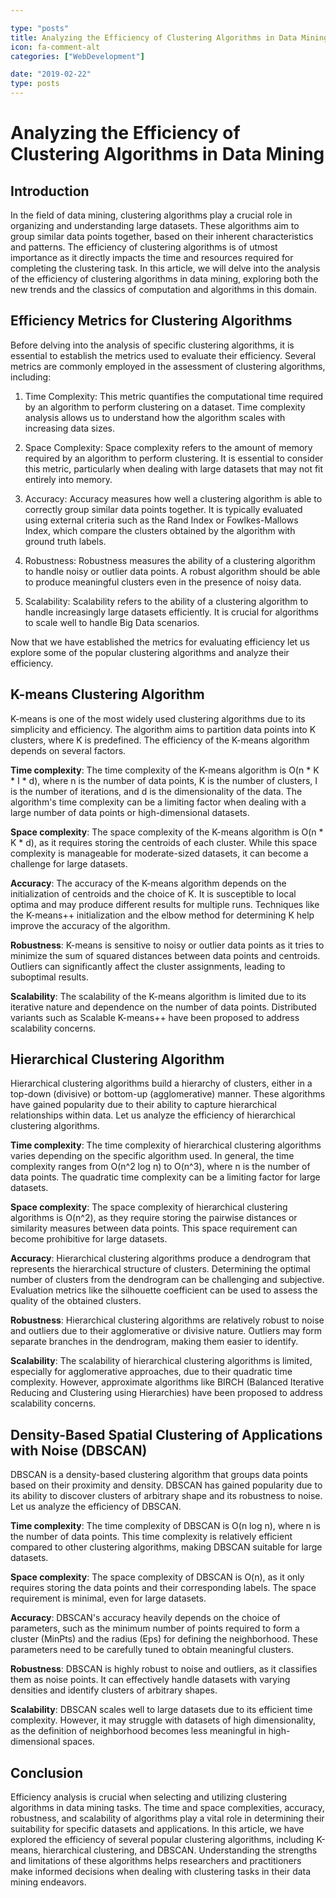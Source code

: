 ```yaml
---

type: "posts"
title: Analyzing the Efficiency of Clustering Algorithms in Data Mining
icon: fa-comment-alt
categories: ["WebDevelopment"]

date: "2019-02-22"
type: posts
---
```





# Analyzing the Efficiency of Clustering Algorithms in Data Mining

## Introduction

In the field of data mining, clustering algorithms play a crucial role in organizing and understanding large datasets. These algorithms aim to group similar data points together, based on their inherent characteristics and patterns. The efficiency of clustering algorithms is of utmost importance as it directly impacts the time and resources required for completing the clustering task. In this article, we will delve into the analysis of the efficiency of clustering algorithms in data mining, exploring both the new trends and the classics of computation and algorithms in this domain.

## Efficiency Metrics for Clustering Algorithms

Before delving into the analysis of specific clustering algorithms, it is essential to establish the metrics used to evaluate their efficiency. Several metrics are commonly employed in the assessment of clustering algorithms, including:

1. Time Complexity: This metric quantifies the computational time required by an algorithm to perform clustering on a dataset. Time complexity analysis allows us to understand how the algorithm scales with increasing data sizes.

2. Space Complexity: Space complexity refers to the amount of memory required by an algorithm to perform clustering. It is essential to consider this metric, particularly when dealing with large datasets that may not fit entirely into memory.

3. Accuracy: Accuracy measures how well a clustering algorithm is able to correctly group similar data points together. It is typically evaluated using external criteria such as the Rand Index or Fowlkes-Mallows Index, which compare the clusters obtained by the algorithm with ground truth labels.

4. Robustness: Robustness measures the ability of a clustering algorithm to handle noisy or outlier data points. A robust algorithm should be able to produce meaningful clusters even in the presence of noisy data.

5. Scalability: Scalability refers to the ability of a clustering algorithm to handle increasingly large datasets efficiently. It is crucial for algorithms to scale well to handle Big Data scenarios.

Now that we have established the metrics for evaluating efficiency let us explore some of the popular clustering algorithms and analyze their efficiency.

## K-means Clustering Algorithm

K-means is one of the most widely used clustering algorithms due to its simplicity and efficiency. The algorithm aims to partition data points into K clusters, where K is predefined. The efficiency of the K-means algorithm depends on several factors.

**Time complexity**: The time complexity of the K-means algorithm is O(n * K * I * d), where n is the number of data points, K is the number of clusters, I is the number of iterations, and d is the dimensionality of the data. The algorithm's time complexity can be a limiting factor when dealing with a large number of data points or high-dimensional datasets.

**Space complexity**: The space complexity of the K-means algorithm is O(n * K * d), as it requires storing the centroids of each cluster. While this space complexity is manageable for moderate-sized datasets, it can become a challenge for large datasets.

**Accuracy**: The accuracy of the K-means algorithm depends on the initialization of centroids and the choice of K. It is susceptible to local optima and may produce different results for multiple runs. Techniques like the K-means++ initialization and the elbow method for determining K help improve the accuracy of the algorithm.

**Robustness**: K-means is sensitive to noisy or outlier data points as it tries to minimize the sum of squared distances between data points and centroids. Outliers can significantly affect the cluster assignments, leading to suboptimal results.

**Scalability**: The scalability of the K-means algorithm is limited due to its iterative nature and dependence on the number of data points. Distributed variants such as Scalable K-means++ have been proposed to address scalability concerns.

## Hierarchical Clustering Algorithm

Hierarchical clustering algorithms build a hierarchy of clusters, either in a top-down (divisive) or bottom-up (agglomerative) manner. These algorithms have gained popularity due to their ability to capture hierarchical relationships within data. Let us analyze the efficiency of hierarchical clustering algorithms.

**Time complexity**: The time complexity of hierarchical clustering algorithms varies depending on the specific algorithm used. In general, the time complexity ranges from O(n^2 log n) to O(n^3), where n is the number of data points. The quadratic time complexity can be a limiting factor for large datasets.

**Space complexity**: The space complexity of hierarchical clustering algorithms is O(n^2), as they require storing the pairwise distances or similarity measures between data points. This space requirement can become prohibitive for large datasets.

**Accuracy**: Hierarchical clustering algorithms produce a dendrogram that represents the hierarchical structure of clusters. Determining the optimal number of clusters from the dendrogram can be challenging and subjective. Evaluation metrics like the silhouette coefficient can be used to assess the quality of the obtained clusters.

**Robustness**: Hierarchical clustering algorithms are relatively robust to noise and outliers due to their agglomerative or divisive nature. Outliers may form separate branches in the dendrogram, making them easier to identify.

**Scalability**: The scalability of hierarchical clustering algorithms is limited, especially for agglomerative approaches, due to their quadratic time complexity. However, approximate algorithms like BIRCH (Balanced Iterative Reducing and Clustering using Hierarchies) have been proposed to address scalability concerns.

## Density-Based Spatial Clustering of Applications with Noise (DBSCAN)

DBSCAN is a density-based clustering algorithm that groups data points based on their proximity and density. DBSCAN has gained popularity due to its ability to discover clusters of arbitrary shape and its robustness to noise. Let us analyze the efficiency of DBSCAN.

**Time complexity**: The time complexity of DBSCAN is O(n log n), where n is the number of data points. This time complexity is relatively efficient compared to other clustering algorithms, making DBSCAN suitable for large datasets.

**Space complexity**: The space complexity of DBSCAN is O(n), as it only requires storing the data points and their corresponding labels. The space requirement is minimal, even for large datasets.

**Accuracy**: DBSCAN's accuracy heavily depends on the choice of parameters, such as the minimum number of points required to form a cluster (MinPts) and the radius (Eps) for defining the neighborhood. These parameters need to be carefully tuned to obtain meaningful clusters.

**Robustness**: DBSCAN is highly robust to noise and outliers, as it classifies them as noise points. It can effectively handle datasets with varying densities and identify clusters of arbitrary shapes.

**Scalability**: DBSCAN scales well to large datasets due to its efficient time complexity. However, it may struggle with datasets of high dimensionality, as the definition of neighborhood becomes less meaningful in high-dimensional spaces.

## Conclusion

Efficiency analysis is crucial when selecting and utilizing clustering algorithms in data mining tasks. The time and space complexities, accuracy, robustness, and scalability of algorithms play a vital role in determining their suitability for specific datasets and applications. In this article, we have explored the efficiency of several popular clustering algorithms, including K-means, hierarchical clustering, and DBSCAN. Understanding the strengths and limitations of these algorithms helps researchers and practitioners make informed decisions when dealing with clustering tasks in their data mining endeavors.